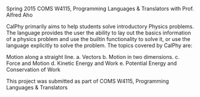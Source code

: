 Spring 2015 COMS W4115, Programming Languages & Translators with Prof. Alfred Aho

CalPhy primarily aims to help students solve introductory Physics problems. The language provides the user the ability to lay out the basics information of a physics problem and use the builtin functionality to solve it, or use the language explicitly to solve the problem. The topics covered by CalPhy are:

Motion along a straight line.
a. Vectors
b. Motion in two dimensions.
c. Force and Motion
d. Kinetic Energy and Work
e. Potential Energy and Conservation of Work

This project was submitted as part of COMS W4115, Programming Languages & Translators

